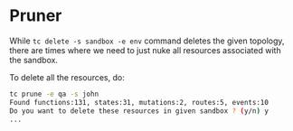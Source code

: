 # Pruner

<!-- toc -->

While `tc delete -s sandbox -e env` command deletes the given topology, there are times where we need to just nuke all resources associated with the sandbox.

To delete all the resources, do:

```sh
tc prune -e qa -s john
Found functions:131, states:31, mutations:2, routes:5, events:10
Do you want to delete these resources in given sandbox ? (y/n) y
...
```

